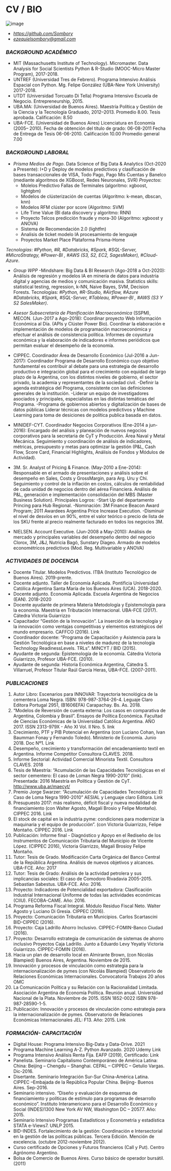 # CV / BIO 
![image](https://user-images.githubusercontent.com/47150356/122691686-9f0d8700-d207-11eb-965d-09f8ea18c5e8.png)
  - *https://github.com/Sombory*
  - *ezequielsombory@gmail.com*



### *BACKGROUND ACADÉMICO*
  - MIT (Massachusetts Institute of Technology). Micromaster. Data Analysis for Social Scientists Python & R-Studio (MOOC-Micro Master Program), 2017-2018.
  - UNTREF (Universidad Tres de Febrero). Programa Intensivo Análisis Espacial con Python. Mg. Felipe González (UBA-New York University) 2017-2018.
  - UTDT (Universidad Torcuato Di Tella) Programa Intensivo Escuela de Negocio. Entrepreneurship, 2015.
  - UBA.MA: (Universidad de Buenos Aires). Maestría Política y Gestión de la Ciencia y la Tecnología Graduado, 2012–2013. 
  Promedio 8.00.
  Tesis aprobada. Calificación: 8.50 
  - UBA-FCE. (Universidad de Buenos Aires) Licenciatura en Economía (2005– 2010).
  Fecha de obtención del título de grado: 06-08-2011
  Fecha de Entrega de Tesis 06-06-2010. Calificación 10.00
  Promedio general 7.00


### *BACKGROUND LABORAL*

  -	*Prisma Medios de Pago*. Data Science of Big Data & Analytics (Oct-2020 a Presente):  I+D y Deploy de modelos predictivos y clasificación de bases transaccionales de VISA, Todo Pago, Pago Mis Cuentas y Banelco (mediante algoritmos de XGBoost, Redes Neuronales, SVR) 
*Proyectos*:
    - Molelos Predictivo Fallas de Terminales (algoritmo: xgboost, lightgbm)
    - Modelos de clústerización de cuentas (Algoritmo: k-mean, dbscan, knn)
    - Modelos RFM clúster por score (Algoritmo: SVM)
    - Life Time Value (BI data discovery y algoritmo: RNN)
    - Proyecto Telcos predicción fraude y mora-30 (Algoritmo: xgboost y ANOVA)
    - Sistema de Recomendación 2.0 (lightfm)
    - Analisis de ticket modelo IA procesamiento de lenguaje
    - Proyectos Market Place Plataforma Prisma-Home
    
*Tecnologías*: *#Python, #R, #Databricks, #Spark, #SQL-Server, #MicroStrategy, #Power-BI , #AWS (S3, S2, EC2, SagesMaker), #Cloud-Azure*.

  -	*Group WPP* -Mindshare: Big Data & BI Research (Ago-2018 a Oct-2020):  Análisis de regresión y modelos IA en minería de datos para industria digital y agencias de medios y comunicación masiva. Statistics skills: statistical testing, regression, k-NN, Naive Bayes, SVM, Decision Forests.
Tecnologías: *#Python, #R-Studio, #Airflow, #Azure #Databricks, #Spark, #SQL-Server, #Tableau, #Power-BI , #AWS (S3 Y S2 SalesMaker)*.

  -	*Asesor Subsecretaría de Planificación Macroeconómica* (SSPM), MECON. (Jun-2017 a Ago-2018): Coordinar proyecto Web Información Económica al Día. (APIs y Clúster Power Bio). Coordinar la elaboración e implementación de modelos de programación macroeconómica y efectuar el análisis de consistencia política.
Informes de coyuntura económica y la elaboración de indicadores e informes periódicos que permitan evaluar el desempeño de la economía.

  -	CIPPEC. Coordinador Área de Desarrollo Económico (Jul-2016 a Jun-2017): Coordinador Programa de Desarrollo Económico cuyo objetivo fundamental es contribuir al debate para una estrategia de desarrollo productivo e integración global para el crecimiento con equidad de largo plazo de la Argentina, con los distintos niveles de gobierno, el sector privado, la academia y representantes de la sociedad civil.
-Definir la agenda estratégica del Programa, consistente con las definiciones generales de la institución.
-Liderar un equipo de investigadores asociados y principales, especialistas en las distintas temáticas del Programa.
-Programa de gobiernos abiertos y digitalización de bases de datos públicas
Liderar técnicas con modelos predictivos y Machine Learning para toma de desiciones de política publica basada en datos.

  -  MINIDEF-CYT. Coordinador Negocios Corporativos (Ene-2014 a jun-2016): Encargado del análisis y planeación de nuevos negocios corporativos para la secretaria de CyT y Producción. Área Naval y Metal Mecánica. Seguimiento y coordinación de análisis de indicadores, métricas, presupuesto y metas para optimizar la gestión (P&L, Cash Flow, Score Card, Financial Highlights, Análisis de Fondos y Módulos de Actividad).

  -	3M. Sr. Analyst of Pricing & Finance. (May-2010 a Ene-2014): Responsable en el armado de presentaciones y análisis sobre el desempeño en Sales, Costs y GrossMargin, para Arg. Uru y Chi.  Seguimiento y control de la inflación en costos, cálculos de rentabilidad de cada unidad de negocios dentro del aérea Financiera. Análisis de P&L, generación e implementación consolidación del MBS (Master Business Solution).
Principales Logros:
-Start Up del departamento Princing para Hub Regional.
-Nominación: 3M Finance Beacon Award Program; 2011 Awardees Argentina Price Increase Execution.
-Disminuir el nivel de desvíos en un 90%, entre el valor teórico o precio de lista de los SKU frente al precio realmente facturado en todos los negocios 3M.

  - NIELSEN. Account Executive. (Jun-2008 a May-2010): Análisis de mercado y principales variables del desempeño dentro del negocio Clorox, 3M, J&J, Nutricia Bagó, Sunstary Diageo. Armado de modelos econométricos predictivos (Mod. Reg. Multivariable y ANOVA)


### *ACTIVIDADES DE DOCENCIA*

  - Docente Titular. Modelos Predictivos. ITBA (Instituto Tecnológico de Buenos Aires). 2019-prente.
  - Docente adjunto. Taller de Economía Aplicada. Pontificia Universidad Católica Argentina Santa María de los Buenos Aires (UCA). 2018-2020.
  - Docente adjunto. Economía Aplicada. Escuela Argentina de Negocios (EAN). 2018-2020
  - Docente ayudante de primera Materia Metodología y Epistemología para la economía. Maestría en Tributación Internacional. UBA-FCE (2017). Cátedra Victoria Guiarrizzo
  - Capacitador “Gestión de la Innovación”. La inserción de la tecnología y la innovación como ventajas competitivas y elementos estratégicos del mundo empresario. CAFFCO (2016). Link
  - Coordinador docente: “Programa de Capacitación y Asistencia para la Gestión Tecnológica en base a niveles de madurez de la tecnología Technology ReadinessLevels. TRLs”. MINCYT / BID (2015).
  - Ayudante de segunda: Epistemología de la economía. Cátedra Victoria Guiarrizzo, Profesor UBA-FCE. (2010).
  - Ayudante de segunda: Historia Económica Argentina, Cátedra S. Villarruel, Profesor Titular Raúl García Heras, UBA-FCE. (2007-2011).


### *PUBLICACIONES*

  1.	Autor Libro: Escenarios para INNOVAR: Trayectoria tecnológica de la cementera Loma Negra. ISBN: 978-987-3764-26-4. Leguaje Claro Editora Portugal 2951, (B1606EFA) Carapachay. Bs. As. 2018.
  2.	“Modelos de Reversión de cuenta externa: Los casos en comparativa de Argentina, Colombia y Brasil”. Ensayos de Política Económica. Facultad de Ciencias Económicas de la Universidad Católica Argentina.  AÑO 2017. ISSN 2313-979X - Año XI Vol. II Nro. 5. link
  3.	Crecimiento, PTF y PIB Potencial en Argentina (con Luciano Cohan, Ivan Baumman Fonay y Fernando Toledo). Ministerio de Economía. Junio 2018. Doc Nº1. Link
  4.	Desempeño, crecimiento y transformación del encadenamiento textil en Argentina. Informe Competitor Consultora CLAVES. 2018.
  5.	Informe Sectorial: Actividad Comercial Minorista Textil. Consultora CLAVES. 2018
  6.	Tesis de Maestría: “Acumulación de las Capacidades Tecnológicas en el sector cementero: El caso de Loman Negra 1990-2010” (link). Presentada: 2016 Maestría en Política y Gestión de CyT. http://www.uba.ar/maecyt/ 
  7.	Premio Jorge Swarzer: “Acumulación de Capacidades Tecnológicas: El Caso de Loma Negra 1990-2010” AESIAL y Lenguaje claro Editora. Link
  8.	Presupuesto 2017: más realismo, déficit fiscal y nueva modalidad de financiamiento (con Walter Agosto, Magalí Brosio y Felipe Montaño). CIPPEC 2016. Link
  9.	El stock de capital en la industria pyme: condiciones para modernizar la maquinaria y el equipo de producción”. (con Victoria Guiarrizzo, Felipe Montaño. CIPPEC 2016. Link
  10.	Publicación: Informe final - Diagnóstico y Apoyo en el Rediseño de los Instrumentos de Comunicación Tributaria del Municipio de Vicente López. (CIPPEC 2016), Victoria Giarrizzo, Magalí Brosioy Felipe Montaño.
  11.	Tutor: Tesis de Grado. Modificación Carta Orgánica del Banco Central de la República Argentina. Análisis de nuevos objetivos y alcances. UBA-FCE. Año: 2017
  12.	Tutor: Tesis de Grado: Análisis de la actividad petrolera y sus implicancias sociales: El caso de Comodoro Rivadavia 2005-2015. Sebastían Sabestus. UBA-FCE. Año: 2016.
  13.	Proyecto: Indicadores de Potencialidad exportadora: Clasificación Industrial Internacional Uniforme de todas las actividades económicas (CIIU). FECOBA-CAME. Año: 2016.
  14.	Programa Reforma Fiscal Integral. Módulo Residuo Fiscal Neto. Walter Agosto y Luciano Di Gresia. CIPPEC (2016).
  15.	Proyecto: Comunicación Tributaria en Municipios. Carlos Scartascini BID-CIPPEC (2016).
  16.	Proyecto: Caja Ladrillo Ahorro Inclusivo. CIPPEC-FOMIN-Banco Ciudad (2016).
  17.	Proyecto: Desarrollo estrategia de comunicación de sistemas de ahorro inclusivo Proyectos Caja Ladrillo. Junto a Eduardo Levy Yeyatiy Victoria Guiarrizzo. CIPPEC-FOMIN (2016).
  18.	Hacia un plan de desarrollo local en Almirante Brown, (con Nicolás Blampied) Buenos Aires, Argentina. Noviembre de 2015.
  19.	Innovación y procesos de vinculación como estrategia para la internacionalización de pymes (con Nicolás Blampied) Observatorio de Relaciones Económicas Internacionales. Convocatoria Trabajos 20 años OMC
  20.	La Comunicación Política y su Relación con la Racionalidad Limitada. Asociación Argentina de Economía Política. Reunión anual. Universidad Nacional de la Plata. Noviembre de 2015. ISSN 1852-0022 ISBN 978-987-28590-1-5.
  21.	Publicación: Innovación y procesos de vinculación como estrategia para la internacionalización de pymes. Observatorio de Relaciones Económicas Internacionales JEL: F13. Año: 2015. Link


### *FORMACIÓN- CAPACITACIÓN*
  
  - Digital House: Programa Intensivo Big-Data y Data-Drive. 2021
  - Programa Machine Learning A-Z. Python Avanzado. 2020 Udemy Link
  -	Programa Intensivo Análisis Renta Fija. EAFP (2019), Certificado: Link
  -	Panelista. Seminario Capitalismo Contemporáneo de América Latina: China: Beijing – Chengdu – Shanghai. CEPAL – CIPPEC – Getulio Vargas. Dic-2016.
  -	Disertante. Seminario Integración Sur-Sur China-América Latina. CIPPEC –Embajada de la República Popular China. Beijing- Buenos Aires. Sep-2016.
  -	Seminario intensivo. “Diseño y evaluación de esquemas de financiamiento y políticas de estímulo para programas de desarrollo económico”. Instituto Interamericano para el Desarrollo Económico y Social (INDES)1300 New York AV NW, Washington DC – 20577. Año: 2015.
  -	Seminario Intensivo Programas Estadísticos y Econometría y estadística STATA e-Views7. UNLP 2015.
  -	BID-INDES. Fortalecimiento de la gestión: Coordinación e Intersectorial en la gestión de las políticas públicas. Tercera Edición. Mención de excelencia. (octubre 2012-noviembre 2012).
  -	Curso certificado de Opciones y Futuros financieros (Call y Put). Centro Agrónomo Argentino.
  -	Bolsa de Comercio de Buenos Aires. Curso básico de operador bursátil. (2011)
